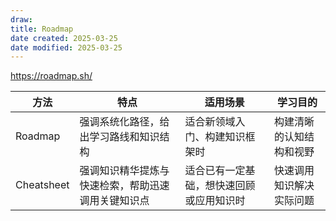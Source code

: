 ```yaml
---
draw:
title: Roadmap
date created: 2025-03-25
date modified: 2025-03-25
---
```


https://roadmap.sh/

| 方法 | 特点 | 适用场景 | 学习目的 |
|------|------|----------|----------|
| Roadmap | 强调系统化路径，给出学习路线和知识结构 | 适合新领域入门、构建知识框架时 | 构建清晰的认知结构和视野 |
| Cheatsheet | 强调知识精华提炼与快速检索，帮助迅速调用关键知识点 | 适合已有一定基础，想快速回顾或应用知识时 | 快速调用知识解决实际问题 |

